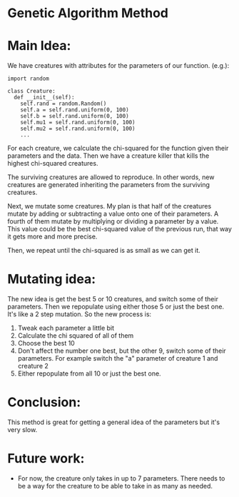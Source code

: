 # Genetic Algorithm Method

# Main Idea:

We have creatures with attributes for the parameters of our function. (e.g.):
```
import random

class Creature:
  def __init__(self):
    self.rand = random.Random()
    self.a = self.rand.uniform(0, 100)
    self.b = self.rand.uniform(0, 100)
    self.mu1 = self.rand.uniform(0, 100)
    self.mu2 = self.rand.uniform(0, 100)
    ...

```

For each creature, we calculate the chi-squared for the function given their parameters and the data. Then we have a creature killer that kills the highest chi-squared creatures.

The surviving creatures are allowed to reproduce. In other words, new creatures are generated inheriting the parameters from the surviving creatures. 

Next, we mutate some creatures. My plan is that half of the creatures mutate by adding or subtracting a value onto one of their parameters. A fourth of them mutate by multiplying or dividing a parameter by a value. This value could be the best chi-squared value of the previous run, that way it gets more and more precise. 

Then, we repeat until the chi-squared is as small as we can get it. 

# Mutating idea:

The new idea is get the best 5 or 10 creatures, and switch some of their parameters. Then we repopulate using either those 5 or just the best one. It's like a 2 step mutation. So the new process is:

1. Tweak each parameter a little bit
2. Calculate the chi squared of all of them
3. Choose the best 10
4. Don't affect the number one best, but the other 9, switch some of their parameters. For example switch the "a" parameter of creature 1 and creature 2
5. Either repopulate from all 10 or just the best one.

# Conclusion:
This method is great for getting a general idea of the parameters but it's very slow.

# Future work:
- For now, the creature only takes in up to 7 parameters. There needs to be a way for the creature to be able to take in as many as needed.
